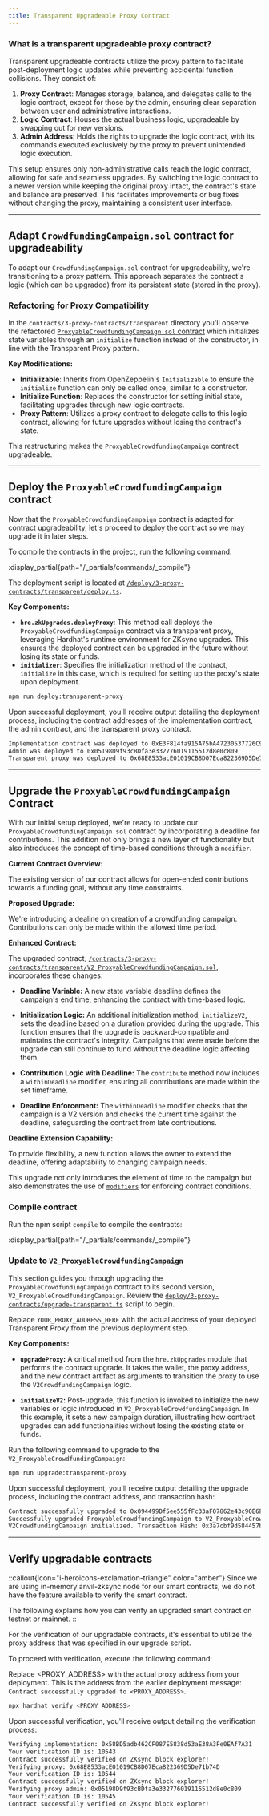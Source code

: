 ```yaml
---
title: Transparent Upgradeable Proxy Contract
---
```


### What is a transparent upgradeable proxy contract?

Transparent upgradeable contracts utilize the proxy pattern to facilitate post-deployment
logic updates while preventing accidental function collisions. They consist of:

1. **Proxy Contract**: Manages storage, balance, and delegates calls to the logic contract,
except for those by the admin, ensuring clear separation between user and administrative interactions.
1. **Logic Contract**: Houses the actual business logic, upgradeable by swapping out for new versions.
1. **Admin Address**: Holds the rights to upgrade the logic contract, with its commands executed
exclusively by the proxy to prevent unintended logic execution.

This setup ensures only non-administrative calls reach the logic contract, allowing
for safe and seamless upgrades. By switching the logic contract to a newer version
while keeping the original proxy intact, the contract's state and balance are preserved.
This facilitates improvements or bug fixes without changing the proxy, maintaining a
consistent user interface.

---

## Adapt `CrowdfundingCampaign.sol` contract for upgradeability

To adapt our `CrowdfundingCampaign.sol` contract for upgradeability, we're
transitioning to a proxy pattern. This approach separates the
contract's logic (which can be upgraded) from its persistent state
(stored in the proxy).

### Refactoring for Proxy Compatibility

In the `contracts/3-proxy-contracts/transparent` directory you'll observe the refactored
[`ProxyableCrowdfundingCampaign.sol` contract][proxyable-crowdfunding-campaign-sol]
which initializes state variables through an
`initialize` function instead of the constructor, in line with the
Transparent Proxy pattern.

**Key Modifications:**

- **Initializable**: Inherits from OpenZeppelin's `Initializable` to ensure the `initialize` function
can only be called once, similar to a constructor.
- **Initialize Function**: Replaces the constructor for setting initial state, facilitating upgrades
through new logic contracts.
- **Proxy Pattern**: Utilizes a proxy contract to delegate calls to this logic contract,
allowing for future upgrades without losing the contract's state.

This restructuring makes the `ProxyableCrowdfundingCampaign` contract upgradeable.

---

## Deploy the `ProxyableCrowdfundingCampaign` contract

Now that the `ProxyableCrowdfundingCampaign` contract is adapted for contract upgradeability, let's proceed to deploy
the contract so we may upgrade it in later steps.

To compile the contracts in the project, run the following command:

:display_partial{path="/_partials/commands/_compile"}

The deployment script is located at
[`/deploy/3-proxy-contracts/transparent/deploy.ts`][deploy-script].

**Key Components:**

- **`hre.zkUpgrades.deployProxy`**: This method call deploys the `ProxyableCrowdfundingCampaign`
contract via a transparent proxy, leveraging Hardhat's runtime environment for ZKsync upgrades.
This ensures the deployed contract can be upgraded in the future without losing its state or funds.
- **`initializer`**: Specifies the initialization method of the contract, `initialize` in this case,
which is required for setting up the proxy's state upon deployment.

```bash [npm]
npm run deploy:transparent-proxy
```

Upon successful deployment, you'll receive output detailing the deployment process,
including the contract addresses of the implementation
contract, the admin contract, and the transparent
proxy contract.

```bash
Implementation contract was deployed to 0xE3F814fa915A75bA47230537726C99f6517Da58e
Admin was deployed to 0x05198D9f93cBDfa3e332776019115512d8e0c809
Transparent proxy was deployed to 0x68E8533acE01019CB8D07Eca822369D5De71b74D
```

---

## Upgrade the `ProxyableCrowdfundingCampaign` Contract

With our initial setup deployed, we're ready to update our `ProxyableCrowdfundingCampaign.sol`
contract by incorporating a deadline for contributions. This addition not only brings
a new layer of functionality but also introduces the concept of time-based conditions
through a `modifier`.

**Current Contract Overview:**

The existing version of our contract allows for open-ended contributions towards a
funding goal, without any time constraints.

**Proposed Upgrade:**

We're introducing a dealine on creation of a crowdfunding campaign.
Contributions can only be made within the allowed time period.

**Enhanced Contract:**

The upgraded contract,
[`/contracts/3-proxy-contracts/transparent/V2_ProxyableCrowdfundingCampaign.sol`][v2-proxyable-crowdfunding-campaign-sol],
incorporates these changes:

- **Deadline Variable:** A new state variable deadline defines the campaign's end time,
enhancing the contract with time-based logic.

- **Initialization Logic:** An additional initialization method, `initializeV2`, sets the deadline
based on a duration provided during the upgrade. This function ensures that the upgrade is
backward-compatible and maintains the contract's integrity.
Campaigns that were made before the upgrade can still continue to fund without the deadline logic affecting them.

- **Contribution Logic with Deadline:** The `contribute` method now includes a `withinDeadline` modifier,
ensuring all contributions are made within the set timeframe.

- **Deadline Enforcement:** The `withinDeadline` modifier checks that the campaign is a V2 version and checks the current time against the deadline,
safeguarding the contract from late contributions.

**Deadline Extension Capability:**

To provide flexibility, a new function allows the owner to extend the deadline,
offering adaptability to changing campaign needs.

This upgrade not only introduces the element of time to the campaign but also
demonstrates the use of [`modifiers`](https://docs.soliditylang.org/en/latest/contracts.html#function-modifiers) for enforcing contract conditions.

### Compile contract

Run the npm script `compile` to compile the contracts:

:display_partial{path="/_partials/commands/_compile"}

### Update to `V2_ProxyableCrowdfundingCampaign`

This section guides you through upgrading the `ProxyableCrowdfundingCampaign` contract
to its second version, `V2_ProxyableCrowdfundingCampaign`.
Review the [`deploy/3-proxy-contracts/upgrade-transparent.ts`][upgrade-script]
script to begin.

Replace `YOUR_PROXY_ADDRESS_HERE` with the actual address of your
deployed Transparent Proxy from the previous deployment step.

**Key Components:**

- **`upgradeProxy`:** A critical method from the `hre.zkUpgrades` module that
performs the contract upgrade. It takes the wallet, the proxy address, and the
new contract artifact as arguments to transition the proxy to use the `V2CrowdfundingCampaign` logic.

- **`initializeV2`:** Post-upgrade, this function is invoked to initialize the new
variables or logic introduced in `V2_ProxyableCrowdfundingCampaign`. In this example,
it sets a new campaign duration, illustrating how contract upgrades can add
functionalities without losing the existing state or funds.

Run the following command to upgrade to the `V2_ProxyableCrowdfundingCampaign`:

```bash [npm]
npm run upgrade:transparent-proxy
```

Upon successful deployment, you'll receive output detailing the upgrade process,
including the contract address, and transaction hash:

```bash
Contract successfully upgraded to 0x094499Df5ee555fFc33aF07862e43c90E6FEe501 with tx 0xe281c711b08cab3177b3a542af2e7e3def6602e8d34284127a4343b8e95dcf82
Successfully upgraded ProxyableCrowdfundingCampaign to V2_ProxyableCrowdfundingCampaign
V2CrowdfundingCampaign initialized. Transaction Hash: 0x3a7cbf9d584457bc6b452964f41e1971f22393724f103e41984e0282bd8cb5cc
```

---

## Verify upgradable contracts

::callout{icon="i-heroicons-exclamation-triangle" color="amber"}
Since we are using in-memory anvil-zksync node for our smart contracts, we do not have the feature
available to verify the smart contract.

The following explains how you can verify an upgraded smart contract on testnet or mainnet.
::

For the verification of our upgradable contracts, it's essential to utilize the proxy address that was specified in our
upgrade script.

To proceed with verification, execute the following command:

Replace <PROXY_ADDRESS> with the actual proxy address from your deployment.
This is the address from the earlier deployment message: `Contract successfully upgraded to <PROXY_ADDRESS>`.

```bash [npm]
npx hardhat verify <PROXY_ADDRESS>
```

Upon successful verification, you'll receive output detailing the verification process:

```bash
Verifying implementation: 0x58BD5adb462CF087E5838d53aE38A3Fe0EAf7A31
Your verification ID is: 10543
Contract successfully verified on ZKsync block explorer!
Verifying proxy: 0x68E8533acE01019CB8D07Eca822369D5De71b74D
Your verification ID is: 10544
Contract successfully verified on ZKsync block explorer!
Verifying proxy admin: 0x05198D9f93cBDfa3e332776019115512d8e0c809
Your verification ID is: 10545
Contract successfully verified on ZKsync block explorer!
```

[proxyable-crowdfunding-campaign-sol]: https://github.com/matter-labs/zksync-contract-templates/blob/main/templates/101/eravm/contracts/3-proxy-contracts/transparent/ProxyableCrowdfundingCampaign.sol
[deploy-script]: https://github.com/matter-labs/zksync-contract-templates/blob/main/templates/101/eravm/deploy/3-proxy-contracts/transparent/deploy.ts
[v2-proxyable-crowdfunding-campaign-sol]: https://github.com/matter-labs/zksync-contract-templates/blob/main/templates/101/eravm/contracts/3-proxy-contracts/transparent/V2_ProxyableCrowdfundingCampaign.sol
[upgrade-script]: https://github.com/matter-labs/zksync-contract-templates/blob/main/templates/101/eravm/deploy/3-proxy-contracts/transparent/upgrade.ts

